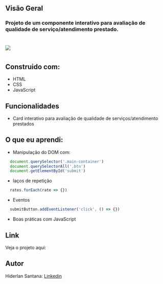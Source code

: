 ## Visão Geral

### Projeto de um componente interativo para avaliação de qualidade de serviço/atendimento prestado.
#

![](./Assets/design/desktop-preview.jpg)

#
## Construido com:
- HTML
- CSS
- JavaScript

## Funcionalidades
- Card interativo para avaliação de qualidade de serviços/atendimento prestados

## O que eu aprendi:
- Manipulação do DOM com:
```js
  document.querySelector('.main-container')
  document.querySelectorAll('.btn')
  document.getElementById('submit')
```
- laços de repetição
```js
  rates.forEach(rate => {})
```
- Eventos
```js
  submitButton.addEventListener('click', () => {})
```
- Boas práticas com JavaScript

## Link

Veja o projeto aqui: 

## Autor

Hiderlan Santana: [Linkedin](https://www.linkedin.com/in/hiderlan-santana/)
